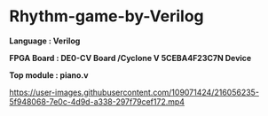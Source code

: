 # Rhythm-game-by-Verilog

**Language : Verilog**  
  
**FPGA Board : DE0-CV Board /Cyclone V 5CEBA4F23C7N Device**  
  
**Top module : piano.v**  



https://user-images.githubusercontent.com/109071424/216056235-5f948068-7e0c-4d9d-a338-297f79cef172.mp4

